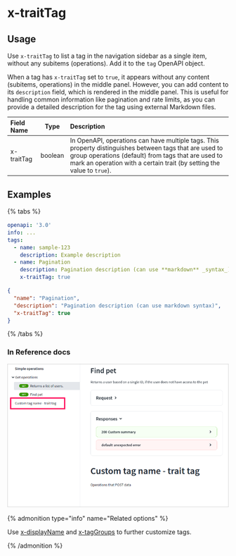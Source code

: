 # x-traitTag

## Usage

Use `x-traitTag` to list a tag in the navigation sidebar as a single item, without any subitems (operations). Add it to the `tag` OpenAPI object.

When a tag has `x-traitTag` set to `true`, it appears without any content (subitems, operations) in the middle panel. However, you can add content to its `description` field, which is rendered in the middle panel. This is useful for handling common information like pagination and rate limits, as you can provide a detailed description for the tag using external Markdown files.

| Field Name |  Type   | Description                                                                                                                                                                                                                             |
| :--------- | :-----: | :-------------------------------------------------------------------------------------------------------------------------------------------------------------------------------------------------------------------------------------- |
| x-traitTag | boolean | In OpenAPI, operations can have multiple tags. This property distinguishes between tags that are used to group operations (default) from tags that are used to mark an operation with a certain trait (by setting the value to `true`). |

## Examples
{% tabs %}
```yaml YAML
openapi: '3.0'
info: ...
tags:
  - name: sample-123
    description: Example description
  - name: Pagination
    description: Pagination description (can use **markdown** _syntax_)
    x-traitTag: true
```
```json JSON
{
  "name": "Pagination",
  "description": "Pagination description (can use markdown syntax)",
  "x-traitTag": true
}
```
{% /tabs %}

### In Reference docs

![Trait tag in the sidebar and in the middle panel](./images/x-trait-tag.png)

{% admonition type="info" name="Related options" %}

Use [x-displayName](x-display-name.md) and [x-tagGroups](x-tag-groups.md) to further customize tags.

{% /admonition %}
